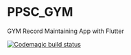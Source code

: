 # PPSC_GYM
GYM Record Maintaining App with Flutter

[![Codemagic build status](https://api.codemagic.io/apps/5cbbf73e3371831ae3567621/5cbbfb714bb67468a166f458/status_badge.svg)](https://codemagic.io/apps/5cbbf73e3371831ae3567621/5cbbfb714bb67468a166f458/latest_build)